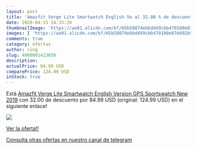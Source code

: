 ```yaml
---
layout: post
title: 'Amazfit Verge Lite Smartwatch English Ve al 32.00 % de descuento'
date: 2020-04-15 14:33:29
thumbnailImage: 'https://ae01.alicdn.com/kf/H5b58074ebbdd49cbb470180e87dd92b9E/Amazfit-Verge-Lite-Smartwatch-English-Version-GPS-Sportswatch-New-2019.png_350x350._SL200_.png'
images: [ 'https://ae01.alicdn.com/kf/H5b58074ebbdd49cbb470180e87dd92b9E/Amazfit-Verge-Lite-Smartwatch-English-Version-GPS-Sportswatch-New-2019.png_350x350._SL200_.png' ]
comments: true
category: ofertas
author: ring
slug: 4000001423656
description:
actualPrice: 84.99 USD
comparePrice: 124.99 USD
inStock: true
---
```


Está [Amazfit Verge Lite Smartwatch English Version GPS Sportswatch New 2019](https://www.amazon.com/dp/4000001423656/?tag=redken08-20) con 32.00 de descuento por 84.99 USD (original: 124.99 USD) en el siguiente enlace!

[![](https://ae01.alicdn.com/kf/H5b58074ebbdd49cbb470180e87dd92b9E/Amazfit-Verge-Lite-Smartwatch-English-Version-GPS-Sportswatch-New-2019.png_350x350._SL200_.png)](https://www.amazon.com/dp/4000001423656/?tag=redken08-20)

[Ver la oferta!!](https://www.amazon.com/dp/4000001423656/?tag=redken08-20)

[Consulta otras ofertas en nuestro canal de telegram](https://t.me/s/ofertas25)
